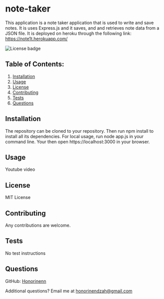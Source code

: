 # note-taker

This application is a note taker application that is used to write and save notes. It is uses Express.js and it saves, and and retrieves note data from a JSON file. It is deployed on heroku through the following link:
https://note1t.herokuapp.com/

![License badge](https://img.shields.io/badge/license-MIT-builtinModules.svg)
     
## Table of Contents:
1. [Installation](#installation)
2. [Usage](#usage)
3. [License](#license)
4. [Contributing](#contributing)
5. [Tests](#tests)
6. [Questions](#questions)

## Installation
The repository can be cloned to your repository. Then run npm install to install all its dependencies. For local usage, run node app.js in your command line. Your then open https://localhost:3000 in your browser.

## Usage
Youtube video

## License
MIT License

## Contributing
Any contributions are welcome.

## Tests
No test instructions

## Questions
GitHub: [Honorinenn](https://github.com/Honorinenn)

Additional questions? Email me at honorinendzah@gmail.com
   

